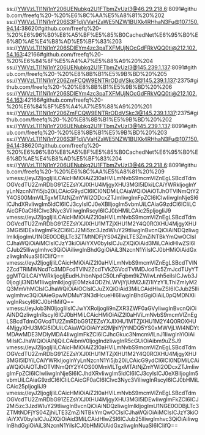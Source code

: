 
ss://YWVzLTI1Ni1nY206UENubkg2U1FTbmZvUzI3@46.29.218.6:8091#github.com/freefq%20-%20%E6%8C%AA%E5%A8%81%20%202  
ss://YWVzLTI1Ni1nY206S3F1djVVaHZaWE5NZW1BUXk4RHhaN3Fu@107.150.94.14:38620#github.com/freefq%20-%20%E6%96%B0%E8%A5%BF%E5%85%B0CachedNet%E6%95%B0%E6%8D%AE%E4%B8%AD%E5%BF%83%203  
ss://YWVzLTI1Ni1nY206SDlEYm4zc3paTXFMUjNOcGdFRkVQQ0ti@212.102.54.163:42166#github.com/freefq%20-%20%E6%84%8F%E5%A4%A7%E5%88%A9%20%204  
ss://YWVzLTI1Ni1nY206UENubkg2U1FTbmZvUzI3@145.239.1.137:8091#github.com/freefq%20-%20%E8%8B%B1%E5%9B%BD%20%205  
ss://YWVzLTI1Ni1nY206ZmFCQW9ENTRrODdVSkc3@145.239.1.137:2375#github.com/freefq%20-%20%E8%8B%B1%E5%9B%BD%20%206  
ss://YWVzLTI1Ni1nY206SDlEYm4zc3paTXFMUjNOcGdFRkVQQ0ti@212.102.54.163:42166#github.com/freefq%20-%20%E6%84%8F%E5%A4%A7%E5%88%A9%20%201  
ss://YWVzLTI1Ni1nY206ZmFCQW9ENTRrODdVSkc3@145.239.1.137:2375#github.com/freefq%20-%20%E8%8B%B1%E5%9B%BD%20%202  
ss://YWVzLTI1Ni1nY206UENubkg2U1FTbmZvUzI3@145.239.1.137:8091#github.com/freefq%20-%20%E8%8B%B1%E5%9B%BD%20%203  
ss://YWVzLTI1Ni1nY206S3F1djVVaHZaWE5NZW1BUXk4RHhaN3Fu@107.150.94.14:38620#github.com/freefq%20-%20%E6%96%B0%E8%A5%BF%E5%85%B0CachedNet%E6%95%B0%E6%8D%AE%E4%B8%AD%E5%BF%83%204  
ss://YWVzLTI1Ni1nY206UENubkg2U1FTbmZvUzI3@46.29.218.6:8091#github.com/freefq%20-%20%E6%8C%AA%E5%A8%81%20%209  
vmess://eyJ2IjogIjIiLCAicHMiOiAiZ2l0aHViLmNvbS9mcmVlZnEgLSBcdTdmOGVcdTU2ZmRDbG91ZEZsYXJlXHU4MjgyXHU3MGI5IDkiLCAiYWRkIjogInYyLnNzcnN1Yi5jb20iLCAicG9ydCI6ICI0NDMiLCAiaWQiOiAiOTJhOTVlNmQtY2Y4OS00MmVlLTgxMTAtNjZmYWI2ODcxZTJmIiwgImFpZCI6ICIwIiwgInNjeSI6ICJhdXRvIiwgIm5ldCI6ICJ3cyIsICJ0eXBlIjogIm5vbmUiLCAiaG9zdCI6ICIiLCAicGF0aCI6ICIvc3Nyc3ViIiwgInRscyI6ICJ0bHMiLCAic25pIjogIiJ9  
vmess://eyJ2IjogIjIiLCAicHMiOiAiZ2l0aHViLmNvbS9mcmVlZnEgLSBcdTdmOGVcdTU2ZmRDbG91ZEZsYXJlXHU1MTZjXHU1M2Y4Q0ROXHU4MjgyXHU3MGI5IDExIiwgImFkZCI6ICJ2Mi5zc3JzdWIuY29tIiwgInBvcnQiOiAiNDQzIiwgImlkIjogImU1NGE0ODBjLTc3ZTMtNDFjYS04ZjhiLTE3ZmZiNTBkYmQwOCIsICJhaWQiOiAiMCIsICJzY3kiOiAiYXV0byIsICJuZXQiOiAid3MiLCAidHlwZSI6ICJub25lIiwgImhvc3QiOiAiIiwgInBhdGgiOiAiL3NzcnN1YiIsICJ0bHMiOiAidGxzIiwgInNuaSI6ICIifQ==  
vmess://eyJ2IjogIjIiLCAicHMiOiAiZ2l0aHViLmNvbS9mcmVlZnEgLSBcdTVlN2ZcdTRlMWNcdTc3MDFcdTVlN2ZcdTVkZGVcdTVlMDJcdTc5ZmJcdTUyYTggMTQiLCAiYWRkIjogIjEudHJhbnNpdC50LnFqbm9kZWlwLnh5eiIsICJwb3J0IjogIjI3NDM1IiwgImlkIjogIjE0Mzk4ODZhLWVjYjUtM2JiZi1iYzY1LThiZmIyM2Q3MmVhMCIsICJhaWQiOiAiOCIsICJuZXQiOiAid3MiLCAidHlwZSI6ICJub25lIiwgImhvc3QiOiAieGpwMDMuY3N3dHcueHl6IiwgInBhdGgiOiAiL0pQMDNXIiwgInRscyI6ICJ0bHMifQ==  
vmess://eyJob3N0IjogIiIsICJwYXRoIjogIi9nZXR3ZWF0aGVyIiwgInBvcnQiOiAiNDQzIiwgInRscyI6ICJ0bHMiLCAicHMiOiAiZ2l0aHViLmNvbS9mcmVlZnEgLSBcdTdmOGVcdTU2ZmRDbG91ZEZsYXJlXHU1MTZjXHU1M2Y4Q0ROXHU4MjgyXHU3MGI5IDUiLCAiaWQiOiAiYzI2MjhlYjYtNDQ5YS0xMWVjLWI4NDYtMDAwMDE3MDIyMDA4IiwgImFkZCI6ICJhcGkuc3NmcmVlLnJ1IiwgInYiOiAiMiIsICJhaWQiOiAiNjQiLCAibmV0IjogIndzIiwgInR5cGUiOiAibm9uZSJ9  
vmess://eyJ2IjogIjIiLCAicHMiOiAiZ2l0aHViLmNvbS9mcmVlZnEgLSBcdTdmOGVcdTU2ZmRDbG91ZEZsYXJlXHU1MTZjXHU1M2Y4Q0ROXHU4MjgyXHU3MGI5IDYiLCAiYWRkIjogInYyLnNzcnN1Yi5jb20iLCAicG9ydCI6ICI0NDMiLCAiaWQiOiAiOTJhOTVlNmQtY2Y4OS00MmVlLTgxMTAtNjZmYWI2ODcxZTJmIiwgImFpZCI6ICIwIiwgInNjeSI6ICJhdXRvIiwgIm5ldCI6ICJ3cyIsICJ0eXBlIjogIm5vbmUiLCAiaG9zdCI6ICIiLCAicGF0aCI6ICIvc3Nyc3ViIiwgInRscyI6ICJ0bHMiLCAic25pIjogIiJ9  
vmess://eyJ2IjogIjIiLCAicHMiOiAiZ2l0aHViLmNvbS9mcmVlZnEgLSBcdTdmOGVcdTU2ZmRDbG91ZEZsYXJlXHU4MjgyXHU3MGI5IDEwIiwgImFkZCI6ICJ2Mi5zc3JzdWIuY29tIiwgInBvcnQiOiAiNDQzIiwgImlkIjogImU1NGE0ODBjLTc3ZTMtNDFjYS04ZjhiLTE3ZmZiNTBkYmQwOCIsICJhaWQiOiAiMCIsICJzY3kiOiAiYXV0byIsICJuZXQiOiAid3MiLCAidHlwZSI6ICJub25lIiwgImhvc3QiOiAiIiwgInBhdGgiOiAiL3NzcnN1YiIsICJ0bHMiOiAidGxzIiwgInNuaSI6ICIifQ==  
